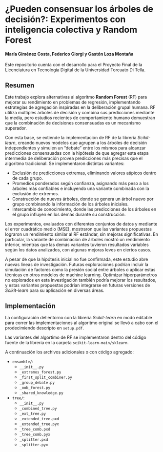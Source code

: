 # ¿Pueden consensuar los árboles de decisión?: Experimentos con inteligencia colectiva y Random Forest

#### María Giménez Costa, Federico Giorgi y Gastón Loza Montaña

Este repositorio cuenta con el desarrollo para el Proyecto Final de la Licenciatura en Tecnología Digital de la Universidad Torcuato Di Tella.

## Resumen

Este trabajo explora alternativas al algoritmo **Random Forest** (RF) para mejorar su rendimiento en problemas de regresión, implementando estrategias de agregación inspiradas en la deliberación grupal humana. RF utiliza múltiples árboles de decisión y combina sus predicciones mediante la media, pero estudios recientes de comportamiento humano demuestran que la combinación de decisiones consensuadas es un mecanismo superador.

Con esta base, se extiende la implementación de RF de la librería *Scikit-learn*, creando nuevos modelos que agrupen a los árboles de decisión independientes y simulen un “debate” entre los mismos para alcanzar predicciones consensuadas con la hipótesis de que agregar esta etapa intermedia de deliberación provea predicciones más precisas que el algoritmo tradicional. Se implementaron distintas variantes:

- Exclusión de predicciones extremas, eliminando valores atípicos dentro de cada grupo.
- Promedios ponderados según confianza, asignando más peso a los árboles más confiables e incluyendo una variante combinada con la exclusión de extremos.
- Construcción de nuevos árboles, donde se genera un árbol nuevo por grupo combinando la información de los árboles iniciales.
- Intercambio de conocimiento, donde las predicciones de los árboles en el grupo influyen en los demás durante su construcción.

Los experimentos, evaluados con diferentes conjuntos de datos y mediante el error cuadrático medio (MSE), mostraron que las variantes propuestas lograron un rendimiento similar al RF estándar, sin mejoras significativas. En particular, la variante de combinación de árboles mostró un rendimiento inferior, mientras que las demás variantes tuvieron resultados variables según los datos analizados, con algunas mejoras leves en ciertos casos.

A pesar de que la hipótesis inicial no fue confirmada, este estudio abre nuevas líneas de investigación. Futuras exploraciones podrían incluir la simulación de factores como la presión social entre árboles o aplicar estas técnicas en otros modelos de machine learning. Optimizar hiperparámetros no explorados en esta investigación también podría mejorar los resultados, y estas variantes propuestas podrían integrarse en futuras versiones de *Scikit-learn* para su aplicación en diversas áreas.

## Implementación

La configuración del entorno con la librería *Scikit-learn* en modo editable para correr las implementaciones al algoritmo original se llevó a cabo con el prodecimiendo descripto en `setup.pdf`.

Las variantes del algortimo de RF se implementaron dentro del código fuente de la librería en la carpeta `scikit-learn-main/sklearn`.

A continuación los archivos adicionales o con código agregado:

- `ensamble/`:
    - `__init__.py`
    - `_extremos_forest.py`
    - `_first_split_combiner.py`
    - `_group_debate.py`
    - `_oob_forest.py`
    - `_shared_knowledge.py`
- `tree/`:
    - `__init__.py`
    - `_combined_tree.py`
    - `_ext_tree.py`
    - `_extended_tree.pxd`
    - `_extended_tree.pyx`
    - `_tree_comb.pxd`
    - `_tree_comb.pyx`
    - `_splitter.pxd`
    - `_splitter.pyx`

